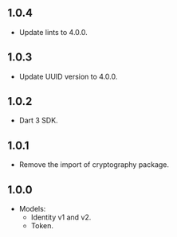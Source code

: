## 1.0.4

- Update lints to 4.0.0.

## 1.0.3

- Update UUID version to 4.0.0.

## 1.0.2

- Dart 3 SDK.

## 1.0.1

- Remove the import of cryptography package.

## 1.0.0

- Models:
  - Identity v1 and v2.
  - Token.
